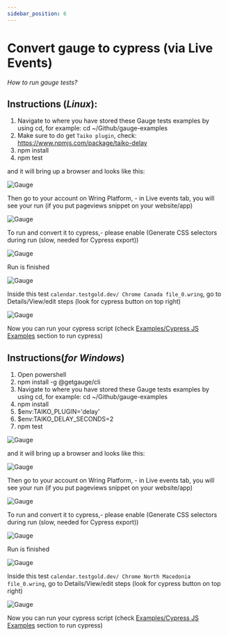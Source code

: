 ```yaml
---
sidebar_position: 6
---
```


# Convert gauge to cypress (via Live Events)

*How to run gauge tests?*

## Instructions (*Linux*): 

1. Navigate to where you have stored these Gauge tests examples by using cd, for example: cd ~/Github/gauge-examples
2. Make sure to do get `Taiko plugin`, check: https://www.npmjs.com/package/taiko-delay
3. npm install
4. npm test

and it will bring up a browser and looks like this: 

 ![Gauge](/img/taiko1.png)

 Then go to your account on Wring Platform, - in Live events tab, you will see your run (if you put pageviews snippet on your website/app)

  ![Gauge](/img/taiko2.png)

To run and convert it to cypress,-  please enable (Generate CSS selectors during run (slow, needed for Cypress export)) 

  ![Gauge](/img/taiko3.png)

Run is finished

  ![Gauge](/img/taiko4.png)

Inside this test `calendar.testgold.dev/ Chrome Canada file_0.wring`, go to Details/View/edit steps (look for cypress button on top right)

  ![Gauge](/img/taiko5.png)

Now you can run your cypress script (check [Examples/Cypress JS Examples](https://aichemydev.github.io/Wring_docs/docs/Examples/cypress) section to run cypress)


## Instructions(*for Windows*)

1. Open powershell
2. npm install -g @getgauge/cli
3. Navigate to where you have stored these Gauge tests examples by using cd, for example: cd ~/Github/gauge-examples
4. npm install
5. $env:TAIKO_PLUGIN='delay'
6. $env:TAIKO_DELAY_SECONDS=2
7. npm test

  ![Gauge](/img/taiko6.png)

and it will bring up a browser and looks like this: 

 ![Gauge](/img/taiko1.png)

Then go to your account on Wring Platform, - in Live events tab, you will see your run (if you put pageviews snippet on your website/app)

  ![Gauge](/img/taiko7.png)

To run and convert it to cypress,-  please enable (Generate CSS selectors during run (slow, needed for Cypress export)) 

  ![Gauge](/img/taiko3.png)

Run is finished

  ![Gauge](/img/taiko8.png)

Inside this test `calendar.testgold.dev/ Chrome North Macedonia file_0.wring`, go to Details/View/edit steps (look for cypress button on top right)

  ![Gauge](/img/taiko9.png)

Now you can run your cypress script (check [Examples/Cypress JS Examples](https://aichemydev.github.io/Wring_docs/docs/Examples/cypress) section to run cypress)



